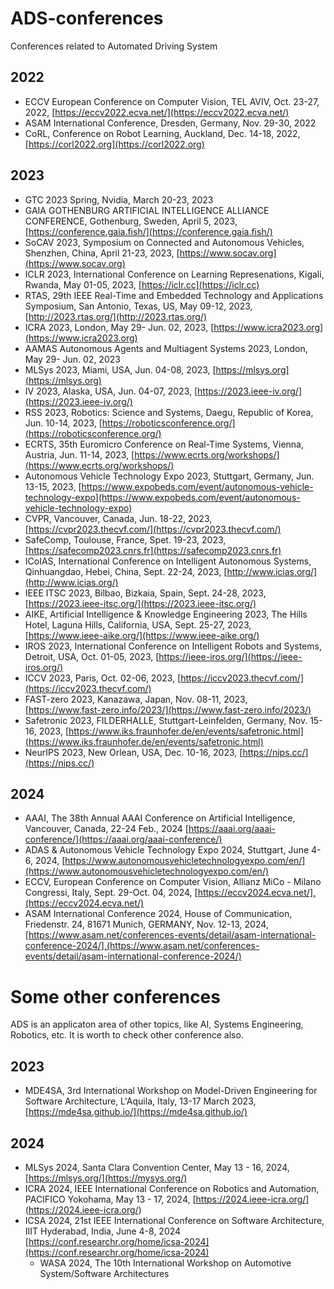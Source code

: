 # ADS-conferences
Conferences related to Automated Driving System
## 2022
  * ECCV European Conference on Computer Vision, TEL AVIV, Oct. 23-27, 2022, [https://eccv2022.ecva.net/](https://eccv2022.ecva.net/) 
  * ASAM International Conference, Dresden, Germany, Nov. 29-30, 2022
  * CoRL, Conference on Robot Learning, Auckland, Dec. 14-18, 2022, [https://corl2022.org](https://corl2022.org) 
## 2023
  * GTC 2023 Spring, Nvidia, March 20-23, 2023
  * GAIA GOTHENBURG ARTIFICIAL INTELLIGENCE ALLIANCE CONFERENCE, Gothenburg, Sweden, April 5, 2023, [https://conference.gaia.fish/](https://conference.gaia.fish/)
  * SoCAV 2023, Symposium on Connected and Autonomous Vehicles, Shenzhen, China, April 21-23, 2023, [https://www.socav.org](https://www.socav.org)
  * ICLR 2023, International Conference on Learning Represenations, Kigali, Rwanda, May 01-05, 2023, [https://iclr.cc](https://iclr.cc)
  * RTAS, 29th IEEE Real-Time and Embedded Technology and Applications Symposium, San Antonio, Texas, US, May 09-12, 2023, [http://2023.rtas.org/](http://2023.rtas.org/)
  * ICRA 2023, London, May 29- Jun. 02, 2023, [https://www.icra2023.org](https://www.icra2023.org)
  * AAMAS Autonomous Agents and Multiagent Systems 2023, London, May 29- Jun. 02, 2023
  * MLSys 2023, Miami, USA, Jun. 04-08, 2023, [https://mlsys.org](https://mlsys.org)
  * IV 2023, Alaska, USA, Jun. 04-07, 2023, [https://2023.ieee-iv.org/](https://2023.ieee-iv.org/)
  * RSS 2023, Robotics: Science and Systems, Daegu, Republic of Korea, Jun. 10-14, 2023, [https://roboticsconference.org/](https://roboticsconference.org/)
  * ECRTS, 35th Euromicro Conference on Real-Time Systems, Vienna, Austria, Jun. 11-14, 2023, [https://www.ecrts.org/workshops/](https://www.ecrts.org/workshops/)
  * Autonomous Vehicle Technology Expo 2023, Stuttgart, Germany, Jun. 13-15, 2023, [https://www.expobeds.com/event/autonomous-vehicle-technology-expo](https://www.expobeds.com/event/autonomous-vehicle-technology-expo)
  * CVPR, Vancouver, Canada, Jun. 18-22, 2023, [https://cvpr2023.thecvf.com/](https://cvpr2023.thecvf.com/)
  * SafeComp, Toulouse, France, Spet. 19-23, 2023, [https://safecomp2023.cnrs.fr](https://safecomp2023.cnrs.fr)
  * ICoIAS, International Conference on Intelligent Autonomous Systems, Qinhuangdao, Hebei, China, Sept. 22-24, 2023, [http://www.icias.org/](http://www.icias.org/)
  * IEEE ITSC 2023, Bilbao, Bizkaia, Spain, Sept. 24-28, 2023, [https://2023.ieee-itsc.org/](https://2023.ieee-itsc.org/)
  * AIKE, Artificial Intelligence & Knowledge Engineering 2023, The Hills Hotel, Laguna Hills, California, USA, Sept. 25-27, 2023, [https://www.ieee-aike.org/](https://www.ieee-aike.org/)
  * IROS 2023, International Conference on Intelligent Robots and Systems, Detroit, USA, Oct. 01-05, 2023, [https://ieee-iros.org/](https://ieee-iros.org/)
  * ICCV 2023, Paris, Oct. 02-06, 2023, [https://iccv2023.thecvf.com/](https://iccv2023.thecvf.com/)
  * FAST-zero 2023, Kanazawa, Japan, Nov. 08-11, 2023, [https://www.fast-zero.info/2023/](https://www.fast-zero.info/2023/)
  * Safetronic 2023, FILDERHALLE, Stuttgart-Leinfelden, Germany, Nov. 15-16, 2023, [https://www.iks.fraunhofer.de/en/events/safetronic.html](https://www.iks.fraunhofer.de/en/events/safetronic.html)
  * NeurIPS 2023, New Orlean, USA, Dec. 10-16, 2023, [https://nips.cc/](https://nips.cc/)
## 2024
  * AAAI, The 38th Annual AAAI Conference on Artificial Intelligence, Vancouver, Canada, 22-24 Feb., 2024 [https://aaai.org/aaai-conference/](https://aaai.org/aaai-conference/)
  * ADAS & Autonomous Vehicle Technology Expo 2024, Stuttgart, June 4-6, 2024, [https://www.autonomousvehicletechnologyexpo.com/en/](https://www.autonomousvehicletechnologyexpo.com/en/)
  * ECCV, European Conference on Computer Vision, Allianz MiCo - Milano Congressi, Italy, Sept. 29-Oct. 04, 2024, [https://eccv2024.ecva.net/],(https://eccv2024.ecva.net/)
  * ASAM International Conference 2024, House of Communication, Friedenstr. 24, 81671 Munich, GERMANY, Nov. 12-13, 2024, [https://www.asam.net/conferences-events/detail/asam-international-conference-2024/],(https://www.asam.net/conferences-events/detail/asam-international-conference-2024/)
# Some other conferences
ADS is an applicaton area of other topics, like AI, Systems Engineering, Robotics, etc. It is worth to check other conference also.
## 2023
  * MDE4SA, 3rd International Workshop on Model-Driven Engineering for Software Architecture, L'Aquila, Italy, 13-17 March 2023, [https://mde4sa.github.io/](https://mde4sa.github.io/)
## 2024
  * MLSys 2024, Santa Clara Convention Center, May 13 - 16, 2024, [https://mlsys.org/](https://mysys.org/)
  * ICRA 2024, IEEE International Conference on Robotics and Automation, PACIFICO Yokohama, May 13 - 17, 2024, [https://2024.ieee-icra.org/] (https://2024.ieee-icra.org/)
  * ICSA 2024, 21st IEEE International Conference on Software Architecture, IIIT Hyderabad, India, June 4-8, 2024 [https://conf.researchr.org/home/icsa-2024](https://conf.researchr.org/home/icsa-2024)
    *  WASA 2024, The 10th International Workshop on Automotive System/Software Architectures
